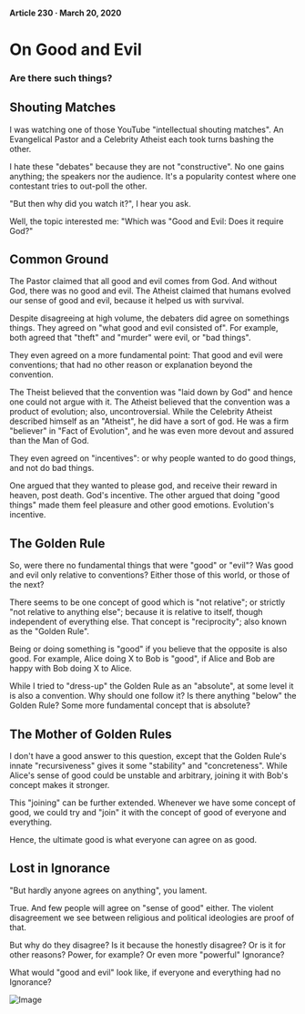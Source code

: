 #### Article 230 · March 20, 2020

# On Good and Evil

### Are there such things?

## Shouting Matches

I was watching one of those YouTube "intellectual shouting matches". An Evangelical Pastor and a Celebrity Atheist each took turns bashing the other.

I hate these "debates" because they are not "constructive". No one gains anything; the speakers nor the audience. It's a popularity contest where one contestant tries to out-poll the other.

"But then why did you watch it?", I hear you ask.

Well, the topic interested me: "Which was "Good and Evil: Does it require God?"

## Common Ground

The Pastor claimed that all good and evil comes from God. And without God, there was no good and evil. The Atheist claimed that humans evolved our sense of good and evil, because it helped us with survival.

Despite disagreeing at high volume, the debaters did agree on somethings things. They agreed on "what good and evil consisted of". For example, both agreed that "theft" and "murder" were evil, or "bad things".

They even agreed on a more fundamental point: That good and evil were conventions; that had no other reason or explanation beyond the convention.

The Theist believed that the convention was "laid down by God" and hence one could not argue with it. The Atheist believed that the convention was a product of evolution; also, uncontroversial. While the Celebrity Atheist described himself as an "Atheist", he did have a sort of god. He was a firm "believer" in "Fact of Evolution", and he was even more devout and assured than the Man of God.

They even agreed on "incentives": or why people wanted to do good things, and not do bad things.

One argued that they wanted to please god, and receive their reward in heaven, post death. God's incentive. The other argued that doing "good things" made them feel pleasure and other good emotions. Evolution's incentive.

## The Golden Rule

So, were there no fundamental things that were "good" or "evil"? Was good and evil only relative to conventions? Either those of this world, or those of the next?

There seems to be one concept of good which is "not relative"; or strictly "not relative to anything else"; because it is relative to itself, though independent of everything else. That concept is "reciprocity"; also known as the "Golden Rule".

Being or doing something is "good" if you believe that the opposite is also good. For example, Alice doing X to Bob is "good", if Alice and Bob are happy with Bob doing X to Alice.

While I tried to "dress-up" the Golden Rule as an "absolute", at some level it is also a convention. Why should one follow it? Is there anything "below" the Golden Rule? Some more fundamental concept that is absolute?

## The Mother of Golden Rules

I don't have a good answer to this question, except that the Golden Rule's innate "recursiveness" gives it some "stability" and "concreteness". While Alice's sense of good could be unstable and arbitrary, joining it with Bob's concept makes it stronger.

This "joining" can be further extended. Whenever we have some concept of good, we could try and "join" it with the concept of good of everyone and everything.

Hence, the ultimate good is what everyone can agree on as good.

## Lost in Ignorance

"But hardly anyone agrees on anything", you lament.

True. And few people will agree on "sense of good" either. The violent disagreement we see between religious and political ideologies are proof of that.

But why do they disagree? Is it because the honestly disagree? Or is it for other reasons? Power, for example? Or even more "powerful" Ignorance?

What would "good and evil" look like, if everyone and everything had no Ignorance?

![Image](https://cdn-images-1.medium.com/max/800/1*2eH_d6Aaldkg7-nwRlIAtA.jpeg)
